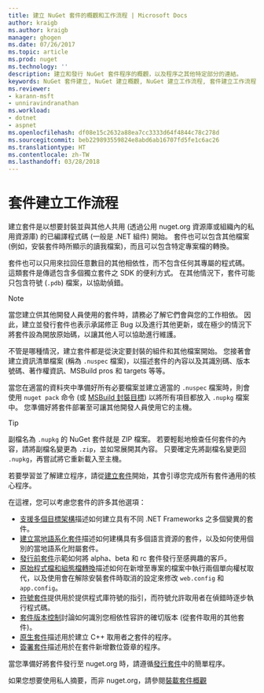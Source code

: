 ```yaml
---
title: 建立 NuGet 套件的概觀和工作流程 | Microsoft Docs
author: kraigb
ms.author: kraigb
manager: ghogen
ms.date: 07/26/2017
ms.topic: article
ms.prod: nuget
ms.technology: ''
description: 建立和發行 NuGet 套件程序的概觀，以及程序之其他特定部分的連結。
keywords: NuGet 套件建立, NuGet 建立概觀, NuGet 建立工作流程, 套件建立工作流程, 套件建立概觀。
ms.reviewer:
- karann-msft
- unniravindranathan
ms.workload:
- dotnet
- aspnet
ms.openlocfilehash: df08e15c2632a88ea7cc3333d64f4844c78c278d
ms.sourcegitcommit: beb229893559824e8abd6ab16707fd5fe1c6ac26
ms.translationtype: HT
ms.contentlocale: zh-TW
ms.lasthandoff: 03/28/2018
---
```

# <a name="package-creation-workflow"></a>套件建立工作流程

建立套件是以想要封裝並與其他人共用 (透過公用 nuget.org 資源庫或組織內的私用資源庫) 的已編譯程式碼 (一般是 .NET 組件) 開始。 套件也可以包含其他檔案 (例如，安裝套件時所顯示的讀我檔案)，而且可以包含特定專案檔的轉換。

套件也可以只用來拉回任意數目的其他相依性，而不包含任何其專屬的程式碼。 這類套件是傳遞包含多個獨立套件之 SDK 的便利方式。 在其他情況下，套件可能只包含符號 (`.pdb`) 檔案，以協助偵錯。

> [!Note]
> 當您建立供其他開發人員使用的套件時，請務必了解它們會與您的工作相依。 因此，建立並發行套件也表示承諾修正 Bug 以及進行其他更新，或在極少的情況下將套件設為開放原始碼，以讓其他人可以協助進行維護。

不管是哪種情況，建立套件都是從決定要封裝的組件和其他檔案開始。 您接著會建立資訊清單檔案 (稱為 `.nuspec` 檔案)，以描述套件的內容以及其識別碼、版本號碼、著作權資訊、MSBuild pros 和 targets 等等。

當您在適當的資料夾中準備好所有必要檔案並建立適當的 `.nuspec` 檔案時，則會使用 `nuget pack` 命令 (或 [MSBuild 封裝目標](../reference/msbuild-targets.md)) 以將所有項目都放入 `.nupkg` 檔案中。 您準備好將套件部署至可讓其他開發人員使用它的主機。

> [!Tip]
> 副檔名為 `.nupkg` 的 NuGet 套件就是 ZIP 檔案。 若要輕鬆地檢查任何套件的內容，請將副檔名變更為 `.zip`，並如常展開其內容。 只要確定先將副檔名變更回 `.nupkg`，再嘗試將它重新載入至主機。

若要學習並了解建立程序，請從[建立套件](../create-packages/creating-a-package.md)開始，其會引導您完成所有套件通用的核心程序。

在這裡，您可以考慮您套件的許多其他選項：

- [支援多個目標架構](../create-packages/supporting-multiple-target-frameworks.md)描述如何建立具有不同 .NET Frameworks 之多個變異的套件。
- [建立當地語系化套件](../create-packages/creating-localized-packages.md)描述如何建構具有多個語言資源的套件，以及如何使用個別的當地語系化附屬套件。
- [發行前套件](../create-packages/prerelease-packages.md)示範如何將 alpha、beta 和 rc 套件發行至感興趣的客戶。
- [原始程式檔和組態檔轉換](../create-packages/source-and-config-file-transformations.md)描述如何在新增至專案的檔案中執行兩個單向權杖取代，以及使用會在解除安裝套件時取消的設定來修改 `web.config` 和 `app.config`。
- [符號套件](../create-packages/symbol-packages.md)提供用於提供程式庫符號的指引，而符號允許取用者在偵錯時逐步執行程式碼。
- [套件版本控制](../reference/package-versioning.md)討論如何識別您相依性容許的確切版本 (從套件取用的其他套件)。
- [原生套件](../create-packages/native-packages.md)描述用於建立 C++ 取用者之套件的程序。
- [簽署套件](../create-packages/sign-a-package.md)描述用於在套件新增數位簽章的程序。

當您準備好將套件發行至 nuget.org 時，請遵循[發行套件](../create-packages/publish-a-package.md)中的簡單程序。

如果您想要使用私人摘要，而非 nuget.org，請參閱[裝載套件概觀](../hosting-packages/overview.md)
